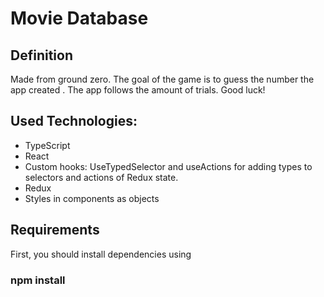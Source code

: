 # Movie Database

## Definition

Made from ground zero. The goal of the game is to guess the number the app created . The app follows the amount of trials. Good luck!

## Used Technologies:

- TypeScript
- React
- Custom hooks: UseTypedSelector and useActions for adding types to selectors and actions of Redux state.
- Redux
- Styles in components as objects

## Requirements

First, you should install dependencies using

### npm install
